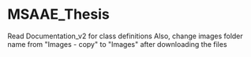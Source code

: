 # MSAAE_Thesis

Read Documentation_v2 for class definitions
Also, change images folder name from "Images - copy" to "Images" after downloading the files
